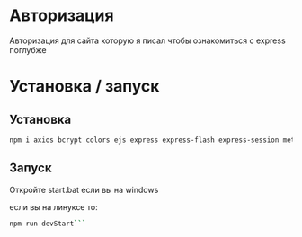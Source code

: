 # Авторизация

Авторизация для сайта которую я писал чтобы ознакомиться с express поглубже

# Установка / запуск

## Установка
```sh
npm i axios bcrypt colors ejs express express-flash express-session method-override passport passport-local nodemon
```

## Запуск

Откройте start.bat если вы на windows

если вы на линуксе то:

```sh
npm run devStart```

